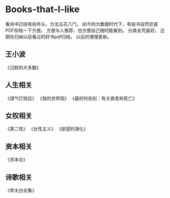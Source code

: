 # Books-that-I-like
看闲书已经有些年头，方法五花八门。
如今的大数据时代下，有些书自然还是PDF存档一下方便。
方便与人推荐，也方便自己随时能看到。
分类全凭喜好。
近期先归纳以前看过的好书pdf归档。
以后的慢慢更新。

## 王小波
《沉默的大多数》

## 人生相关
《煤气灯效应》
《我的世界观》
《最好的告别：有关衰老和死亡》

## 女权相关
《第二性》
《女性主义》
《欲望的演化》

## 资本相关
《资本论》

## 诗歌相关
《李太白全集》

